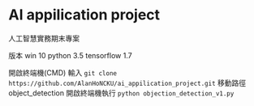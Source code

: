 # AI appilication project
人工智慧實務期末專案

版本
win 10
python 3.5
tensorflow 1.7

開啟終端機(CMD)
輸入 ```git clone https://github.com/AlanHoNCKU/ai_appilication_project.git```
移動路徑 object_detection 開啟終端機執行 ```python objection_detection_v1.py```
